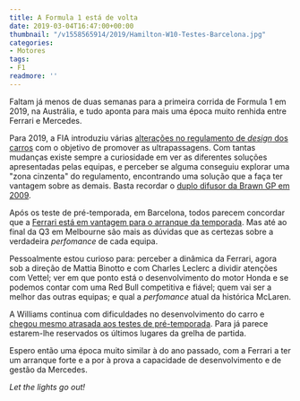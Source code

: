 ```yaml
---
title: A Formula 1 está de volta
date: 2019-03-04T16:47:00+00:00
thumbnail: "/v1558565914/2019/Hamilton-W10-Testes-Barcelona.jpg"
categories:
- Motores
tags:
- F1
readmore: ''
---
```

Faltam já menos de duas semanas para a primeira corrida de Formula 1 em 2019, na Austrália, e tudo aponta para mais uma época muito renhida entre Ferrari e Mercedes.

Para 2019, a FIA introduziu várias [alterações no regulamento de _design_ dos carros](https://www.formula1.com/en/latest/article.tech-tuesday-examining-the-2019-f1-rule-changes-to-boost-overtaking.23fJzpa2wQUW2MQImMiIgw.html) com o objetivo de promover as ultrapassagens. Com tantas mudanças existe sempre a curiosidade em ver as diferentes soluções apresentadas pelas equipas, e perceber se alguma conseguiu explorar uma "zona cinzenta" do regulamento, encontrando uma solução que a faça ter vantagem sobre as demais. Basta recordar o [duplo difusor da Brawn GP em 2009](https://www.autosport.com/f1/news/73700/technical-analysis-brawn-gp-bgp-001).

Após os teste de pré-temporada, em Barcelona, todos parecem concordar que a [Ferrari está em vantagem para o arranque da temporada](https://twitter.com/karunchandhok/status/1101770786581422080). Mas até ao final da Q3 em Melbourne são mais as dúvidas que as certezas sobre a verdadeira _perfomance_ de cada equipa.

Pessoalmente estou curioso para: perceber a dinâmica da Ferrari, agora sob a direção de Mattia Binotto e com Charles <span class="js-about-item-abstr">Leclerc</span> a dividir atenções com Vettel; ver em que ponto está o desenvolvimento do motor Honda e se podemos contar com uma Red Bull competitiva e fiável; quem vai ser a melhor das outras equipas; e qual a _perfomance_ atual da histórica McLaren.

A Williams continua com dificuldades no desenvolvimento do carro e [chegou mesmo atrasada aos testes de pré-temporada](https://www.gptoday.net/en/news/f1/245323/williams-testing-delay-is-embarrassing). Para já parece estarem-lhe reservados os últimos lugares da grelha de partida.

Espero então uma época muito similar à do ano passado, com a Ferrari a ter um arranque forte e a por à prova a capacidade de desenvolvimento e de gestão da Mercedes.

_Let the lights go out!_